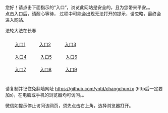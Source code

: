您好！请点击下面指示的“入口”，浏览此网站是安全的，且为您带来平安。。 <br/>
点击入口后，请耐心等待， 过程中可能会出现无法打开的提示，请忽略，最终会进入网站. </br>

法轮大法在长春<br/>
<div style="padding:10px"><a style="margin:20px" target="_blank" href="https://d22bs9qy1k5yx9.cloudfront.net/2Qpsp?ezhgw" id="ccLink1" rel="nofollow">入口1</a> <a target="_blank" style="margin:20px" href="https://d2d46v4bl6lpdl.cloudfront.net/2Qpsp?padlffs" id="ccLink2" rel="nofollow">入口2</a> <a style="margin:20px" target="_blank" href="https://drt8q45vv9gcm.cloudfront.net/2Qpsp?wnhpf" id="ccLink3" rel="nofollow">入口3</a></div>

<div style="padding:10px" ><a style="margin:20px" target="_blank" href="https://d22bs9qy1k5yx9.cloudfront.net/2Qpsp?ezhgw" id="ccLink4" rel="nofollow">入口4</a> <a style="margin:20px" href="https://d2d46v4bl6lpdl.cloudfront.net/2Qpsp?padlffs" target="_blank" id="ccLink5" rel="nofollow">入口5</a> <a style="margin:20px" href="https://drt8q45vv9gcm.cloudfront.net/2Qpsp?wnhpf" target="_blank" id="ccLink6" rel="nofollow">入口6</a></div>

<div style="padding:10px"><a style="margin:20px" target="_blank" href="https://d22bs9qy1k5yx9.cloudfront.net/2Qpsp?ezhgw" id="ccLink7" rel="nofollow">入口7</a> <a style="margin:20px" href="https://d2d46v4bl6lpdl.cloudfront.net/2Qpsp?padlffs" target="_blank" id="ccLink8" rel="nofollow">入口8</a> <a style="margin:20px" target="_blank" href="https://drt8q45vv9gcm.cloudfront.net/2Qpsp?wnhpf" id="ccLink9" rel="nofollow">入口9</a></div>

<br/>



请复制并记住免翻墙网址 https://github.com/yntd/changchunzx (http后一定要加s)，在电脑或手机的浏览器均可访问。。<br/>

微信如提示停止访问该网页，须先点击右上角，选择浏览器打开。
